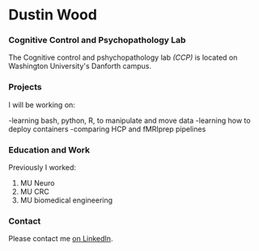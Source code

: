 # Dustin Wood

### Cognitive Control and Psychopathology Lab

The Cognitive control and pshychopathology lab *(CCP)* is
located on Washington University's Danforth campus. 

### Projects

I will be working on:

-learning bash, python, R, to manipulate and move data
-learning how to deploy containers
-comparing  HCP and fMRIprep pipelines

### Education and Work

Previously I worked:
1. MU Neuro
2. MU CRC
3. MU biomedical engineering

### Contact

Please contact me [on LinkedIn](https://linkedin.com/in/wooddustin/lin).

